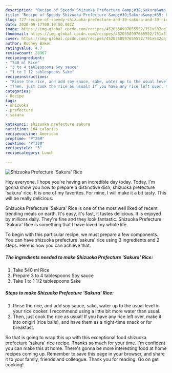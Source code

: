 ```yaml
---
description: "Recipe of Speedy Shizuoka Prefecture &amp;#39;Sakura&amp;#39; Rice"
title: "Recipe of Speedy Shizuoka Prefecture &amp;#39;Sakura&amp;#39; Rice"
slug: 727-recipe-of-speedy-shizuoka-prefecture-and-39-sakura-and-39-rice
date: 2020-09-17T00:10:50.902Z
image: https://img-global.cpcdn.com/recipes/4520358997655552/751x532cq70/shizuoka-prefecture-sakura-rice-recipe-main-photo.jpg
thumbnail: https://img-global.cpcdn.com/recipes/4520358997655552/751x532cq70/shizuoka-prefecture-sakura-rice-recipe-main-photo.jpg
cover: https://img-global.cpcdn.com/recipes/4520358997655552/751x532cq70/shizuoka-prefecture-sakura-rice-recipe-main-photo.jpg
author: Rodney Baker
ratingvalue: 4.7
reviewcount: 28967
recipeingredient:
- "540 ml Rice"
- "3 to 4 tablespoons Soy sauce"
- "1 to 1 12 tablespoons Sake"
recipeinstructions:
- "Rinse the rice, and add soy sauce, sake, water up to the usual level in your rice cooker. I recommend using a little bit more water than usual."
- "Then, just cook the rice as usual! If you have any rice left over, make it into onigiri (rice balls), and have them as a night-time snack or for breakfast."
categories:
- Recipe
tags:
- shizuoka
- prefecture
- sakura

katakunci: shizuoka prefecture sakura 
nutrition: 104 calories
recipecuisine: American
preptime: "PT26M"
cooktime: "PT32M"
recipeyield: "3"
recipecategory: Lunch

---
```



![Shizuoka Prefecture &#39;Sakura&#39; Rice](https://img-global.cpcdn.com/recipes/4520358997655552/751x532cq70/shizuoka-prefecture-sakura-rice-recipe-main-photo.jpg)

Hey everyone, I hope you're having an incredible day today. Today, I'm gonna show you how to prepare a distinctive dish, shizuoka prefecture &#39;sakura&#39; rice. It is one of my favorites. For mine, I will make it a bit tasty. This will be really delicious.

Shizuoka Prefecture &#39;Sakura&#39; Rice is one of the most well liked of recent trending meals on earth. It's easy, it's fast, it tastes delicious. It is enjoyed by millions daily. They're fine and they look fantastic. Shizuoka Prefecture &#39;Sakura&#39; Rice is something that I have loved my whole life.




To begin with this particular recipe, we must prepare a few components. You can have shizuoka prefecture &#39;sakura&#39; rice using 3 ingredients and 2 steps. Here is how you can achieve that.

<!--inarticleads1-->

##### The ingredients needed to make Shizuoka Prefecture &#39;Sakura&#39; Rice:

1. Take 540 ml Rice
1. Prepare 3 to 4 tablespoons Soy sauce
1. Take 1 to 1 1/2 tablespoons Sake




<!--inarticleads2-->

##### Steps to make Shizuoka Prefecture &#39;Sakura&#39; Rice:

1. Rinse the rice, and add soy sauce, sake, water up to the usual level in your rice cooker. I recommend using a little bit more water than usual.
1. Then, just cook the rice as usual! If you have any rice left over, make it into onigiri (rice balls), and have them as a night-time snack or for breakfast.




So that is going to wrap this up with this exceptional food shizuoka prefecture &#39;sakura&#39; rice recipe. Thanks so much for your time. I'm confident you can make this at home. There's gonna be more interesting food at home recipes coming up. Remember to save this page in your browser, and share it to your family, friends and colleague. Thank you for reading. Go on get cooking!
